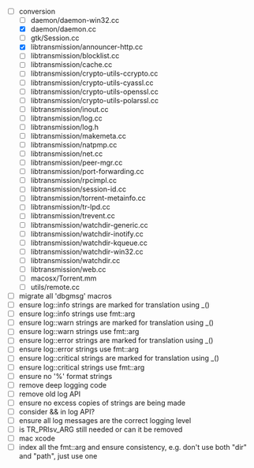 - [ ] conversion
  - [ ] daemon/daemon-win32.cc
  - [x] daemon/daemon.cc
  - [ ] gtk/Session.cc
  - [x] libtransmission/announcer-http.cc
  - [ ] libtransmission/blocklist.cc
  - [ ] libtransmission/cache.cc
  - [ ] libtransmission/crypto-utils-ccrypto.cc
  - [ ] libtransmission/crypto-utils-cyassl.cc
  - [ ] libtransmission/crypto-utils-openssl.cc
  - [ ] libtransmission/crypto-utils-polarssl.cc
  - [ ] libtransmission/inout.cc
  - [ ] libtransmission/log.cc
  - [ ] libtransmission/log.h
  - [ ] libtransmission/makemeta.cc
  - [ ] libtransmission/natpmp.cc
  - [ ] libtransmission/net.cc
  - [ ] libtransmission/peer-mgr.cc
  - [ ] libtransmission/port-forwarding.cc
  - [ ] libtransmission/rpcimpl.cc
  - [ ] libtransmission/session-id.cc
  - [ ] libtransmission/torrent-metainfo.cc
  - [ ] libtransmission/tr-lpd.cc
  - [ ] libtransmission/trevent.cc
  - [ ] libtransmission/watchdir-generic.cc
  - [ ] libtransmission/watchdir-inotify.cc
  - [ ] libtransmission/watchdir-kqueue.cc
  - [ ] libtransmission/watchdir-win32.cc
  - [ ] libtransmission/watchdir.cc
  - [ ] libtransmission/web.cc
  - [ ] macosx/Torrent.mm
  - [ ] utils/remote.cc

- [ ] migrate all 'dbgmsg' macros
- [ ] ensure log::info strings are marked for translation using \_()
- [ ] ensure log::info strings use fmt::arg
- [ ] ensure log::warn strings are marked for translation using \_()
- [ ] ensure log::warn strings use fmt::arg
- [ ] ensure log::error strings are marked for translation using \_()
- [ ] ensure log::error strings use fmt::arg
- [ ] ensure log::critical strings are marked for translation using \_()
- [ ] ensure log::critical strings use fmt::arg
- [ ] ensure no '%' format strings
- [ ] remove deep logging code
- [ ] remove old log API
- [ ] ensure no excess copies of strings are being made
- [ ] consider && in log API?
- [ ] ensure all log messages are the correct logging level
- [ ] is TR_PRIsv_ARG still needed or can it be removed
- [ ] mac xcode
- [ ] index all the fmt::arg and ensure consistency, e.g. don't use both "dir" and "path", just use one
